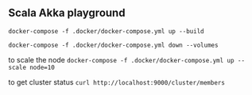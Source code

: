 ## Scala Akka playground

`docker-compose -f .docker/docker-compose.yml up --build`


`docker-compose -f .docker/docker-compose.yml down --volumes`


to scale the node `docker-compose -f .docker/docker-compose.yml up --scale node=10`

to get cluster status `curl http://localhost:9000/cluster/members`

